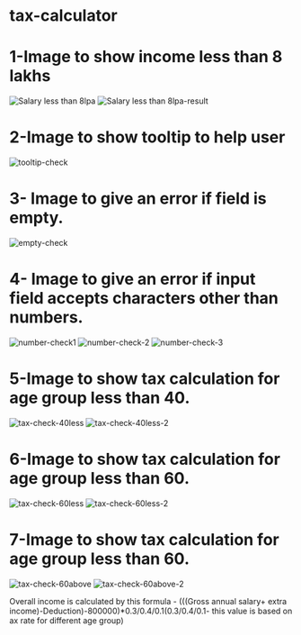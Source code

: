 # tax-calculator
# 1-Image to show income less than 8 lakhs
![Salary less than 8lpa](https://github.com/diksha2798/tax-calculator/assets/161025733/aeceb53b-996c-4606-8938-0b00e2818239)
![Salary less than 8lpa-result](https://github.com/diksha2798/tax-calculator/assets/161025733/fe025fba-bd58-4851-afe7-2c5a316cef1a)
# 2-Image to show tooltip to help user
![tooltip-check](https://github.com/diksha2798/tax-calculator/assets/161025733/8f06a6a4-6d85-4a58-85b5-6cbb21fae220)
# 3- Image to give an error if field is empty.
![empty-check](https://github.com/diksha2798/tax-calculator/assets/161025733/f15152f2-6ce7-42fe-9ec9-9be12f030c04)
# 4- Image to give an error if input field accepts characters other than numbers.
![number-check1](https://github.com/diksha2798/tax-calculator/assets/161025733/4a7895a8-81d6-4f30-85aa-be23c6343eba)
![number-check-2](https://github.com/diksha2798/tax-calculator/assets/161025733/24cac17a-5c3e-47b7-8871-ed5d2d5c86cc)
![number-check-3](https://github.com/diksha2798/tax-calculator/assets/161025733/a3c57944-8b8e-4b8a-931c-e48023b44196)
# 5-Image to show tax calculation for age group less than 40.
![tax-check-40less](https://github.com/diksha2798/tax-calculator/assets/161025733/77db48d2-4536-4f43-ab26-08ae71638b95)
![tax-check-40less-2](https://github.com/diksha2798/tax-calculator/assets/161025733/e493bf76-1370-45e8-a926-1211b5efe9f4)
# 6-Image to show tax calculation for age group less than 60.
![tax-check-60less](https://github.com/diksha2798/tax-calculator/assets/161025733/3ec57d38-46a6-4fbd-99cd-04ab9920f463)
![tax-check-60less-2](https://github.com/diksha2798/tax-calculator/assets/161025733/0b52898a-5f30-40fe-af1a-47143fd7cc08)
# 7-Image to show tax calculation for age group less than 60.
![tax-check-60above](https://github.com/diksha2798/tax-calculator/assets/161025733/f0de3c92-e389-459e-a255-4f8e75e48fc6)
![tax-check-60above-2](https://github.com/diksha2798/tax-calculator/assets/161025733/15796b33-e12e-47da-bb6b-83dd4a4b89f3)

Overall income is calculated by this formula - 
(((Gross annual salary+ extra income)-Deduction)-800000)*0.3/0.4/0.1(0.3/0.4/0.1- this value is based on ax rate for different age group)
